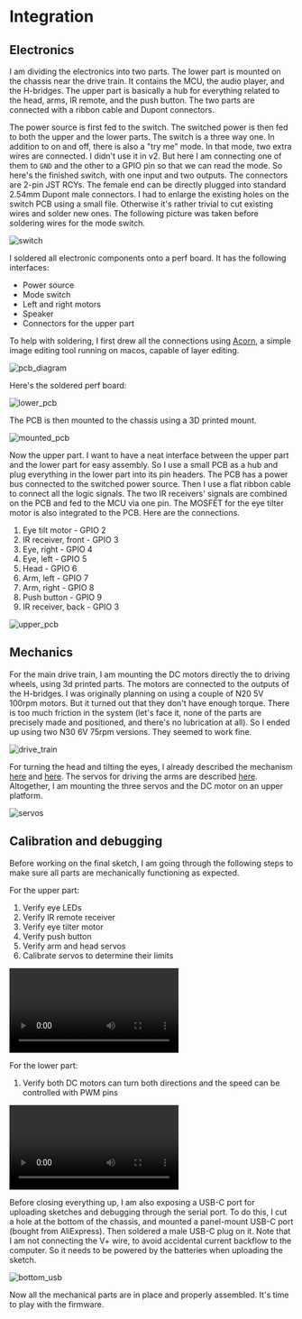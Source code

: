 # Integration

## Electronics

I am dividing the electronics into two parts. The lower part is mounted on the chassis near the drive train. It contains the MCU, the audio player, and the H-bridges. The upper part is basically a hub for everything related to the head, arms, IR remote, and the push button. The two parts are connected with a ribbon cable and Dupont connectors.

The power source is first fed to the switch. The switched power is then fed to both the upper and the lower parts. The switch is a three way one. In addition to on and off, there is also a "try me" mode. In that mode, two extra wires are connected. I didn't use it in v2. But here I am connecting one of them to `GND` and the other to a GPIO pin so that we can read the mode. So here's the finished switch, with one input and two outputs. The connectors are 2-pin JST RCYs. The female end can be directly plugged into standard 2.54mm Dupont male connectors. I had to enlarge the existing holes on the switch PCB using a small file. Otherwise it's rather trivial to cut existing wires and solder new ones. The following picture was taken before soldering wires for the mode switch.

![switch](./media/IMG_0359.jpeg)

I soldered all electronic components onto a perf board. It has the following interfaces:

* Power source
* Mode switch
* Left and right motors
* Speaker
* Connectors for the upper part

To help with soldering, I first drew all the connections using [Acorn](https://flyingmeat.com/acorn/), a simple image editing tool running on macos, capable of layer editing.

![pcb_diagram](./schematics/perfboard.png)

Here's the soldered perf board:

![lower_pcb](./media/IMG_1171.jpeg)

The PCB is then mounted to the chassis using a 3D printed mount.

![mounted_pcb](./media/IMG_0376.jpeg)

Now the upper part. I want to have a neat interface between the upper part and the lower part for easy assembly. So I use a small PCB as a hub and plug everything in the lower part into its pin headers. The PCB has a power bus connected to the switched power source. Then I use a flat ribbon cable to connect all the logic signals. The two IR receivers' signals are combined on the PCB and fed to the MCU via one pin. The MOSFET for the eye tilter motor is also integrated to the PCB. Here are the connections.

1. Eye tilt motor - GPIO 2 
2. IR receiver, front - GPIO 3
3. Eye, right - GPIO 4
4. Eye, left - GPIO 5
5. Head - GPIO 6
6. Arm, left - GPIO 7
7. Arm, right - GPIO 8
8. Push button - GPIO 9
9. IR receiver, back - GPIO 3

![upper_pcb](./media/IMG_0844.jpeg)

## Mechanics

For the main drive train, I am mounting the DC motors directly the to driving wheels, using 3d printed parts. The motors are connected to the outputs of the H-bridges. I was originally planning on using a couple of N20 5V 100rpm motors. But it turned out that they don't have enough torque. There is too much friction in the system (let's face it, none of the parts are precisely made and positioned, and there's no lubrication at all). So I ended up using two N30 6V 75rpm versions. They seemed to work fine.

![drive_train](./media/IMG_0816.jpeg)

For turning the head and tilting the eyes, I already described the mechanism [here](./head_rotation.md) and [here](./motor.md). The servos for driving the arms are described [here](./arm.md). Altogether, I am mounting the three servos and the DC motor on an upper platform.

![servos](./media/IMG_0897.jpeg)

## Calibration and debugging

Before working on the final sketch, I am going through the following steps to make sure all parts are mechanically functioning as expected.

For the upper part:

1. Verify eye LEDs
1. Verify IR remote receiver
1. Verify eye tilter motor
1. Verify push button
1. Verify arm and head servos
1. Calibrate servos to determine their limits

![upper](./media/IMG_0870.mov)

For the lower part:

1. Verify both DC motors can turn both directions and the speed can be controlled with PWM pins

![lower](./media/IMG_1213.mov)

Before closing everything up, I am also exposing a USB-C port for uploading sketches and debugging through the serial port. To do this, I cut a hole at the bottom of the chassis, and mounted a panel-mount USB-C port (bought from AliExpress). Then soldered a male USB-C plug on it. Note that I am not connecting the V+ wire, to avoid accidental current backflow to the computer. So it needs to be powered by the batteries when uploading the sketch.

![bottom_usb](./media/IMG_0888.jpeg)

Now all the mechanical parts are in place and properly assembled. It's time to play with the firmware.